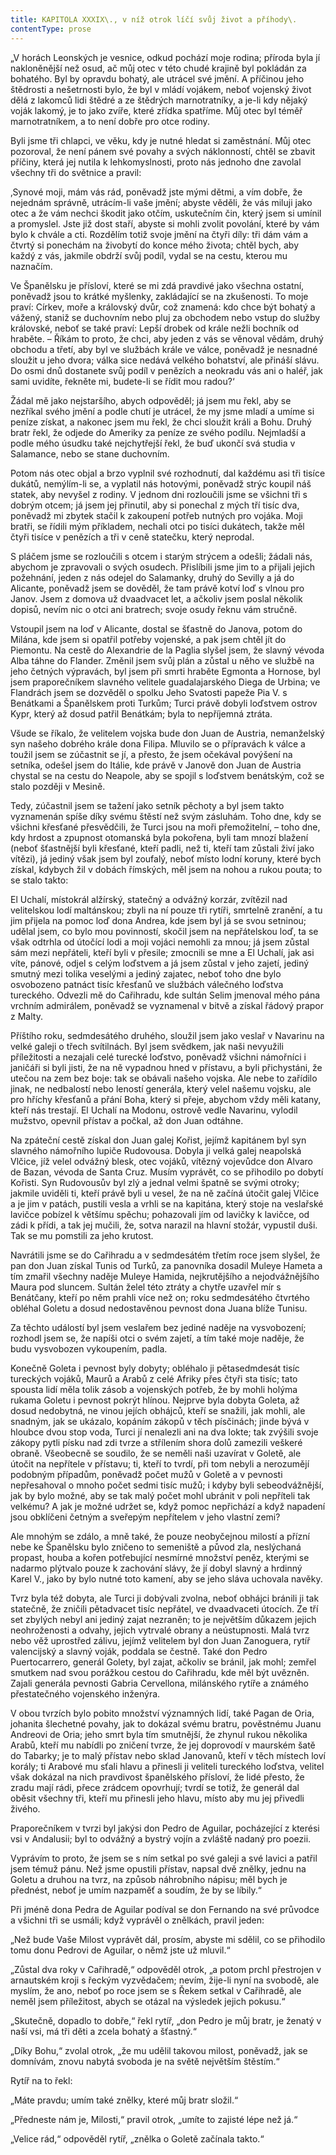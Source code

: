 ```yaml
---
title: KAPITOLA XXXIX\., v níž otrok líčí svůj život a příhody\.
contentType: prose
---
```


  

„V horách Leonských je vesnice, odkud pochází moje rodina; příroda byla jí nakloněnější než osud, ač můj otec v této chudé krajině byl pokládán za bohatého. Byl by opravdu bohatý, ale utrácel své jmění. A příčinou jeho štědrosti a nešetrnosti bylo, že byl v mládí vojákem, neboť vojenský život dělá z lakomců lidi štědré a ze štědrých marnotratníky, a je-li kdy nějaký voják lakomý, je to jako zvíře, které zřídka spatříme. Můj otec byl téměř marnotratníkem, a to není dobře pro otce rodiny.

Byli jsme tři chlapci, ve věku, kdy je nutné hledat si zaměstnání. Můj otec pozoroval, že není pánem své povahy a svých náklonností, chtěl se zbavit příčiny, která jej nutila k lehkomyslnosti, proto nás jednoho dne zavolal všechny tři do světnice a pravil:

‚Synové moji, mám vás rád, poněvadž jste mými dětmi, a vím dobře, že nejednám správně, utrácím-li vaše jmění; abyste věděli, že vás miluji jako otec a že vám nechci škodit jako otčím, uskutečním čin, který jsem si umínil a promyslel. Jste již dost staří, abyste si mohli zvolit povolání, které by vám bylo k chvále a cti. Rozdělím totiž svoje jmění na čtyři díly: tři dám vám a čtvrtý si ponechám na živobytí do konce mého života; chtěl bych, aby každý z vás, jakmile obdrží svůj podíl, vydal se na cestu, kterou mu naznačím.

Ve Španělsku je přísloví, které se mi zdá pravdivé jako všechna ostatní, poněvadž jsou to krátké myšlenky, zakládající se na zkušenosti. To moje praví: Církev, moře a královský dvůr, což znamená: kdo chce být bohatý a vážený, staniž se duchovním nebo pluj za obchodem nebo vstup do služby královské, neboť se také praví: Lepší drobek od krále nežli bochník od hraběte. – Říkám to proto, že chci, aby jeden z vás se věnoval vědám, druhý obchodu a třetí, aby byl ve službách krále ve válce, poněvadž je nesnadné sloužit u jeho dvora; válka sice nedává velkého bohatství, ale přináší slávu. Do osmi dnů dostanete svůj podíl v penězích a neokradu vás ani o haléř, jak sami uvidíte, řekněte mi, budete-li se řídit mou radou?‘

Žádal mě jako nejstaršího, abych odpověděl; já jsem mu řekl, aby se nezříkal svého jmění a podle chutí je utrácel, že my jsme mladí a umíme si peníze získat, a nakonec jsem mu řekl, že chci sloužit králi a Bohu. Druhý bratr řekl, že odjede do Ameriky za peníze ze svého podílu. Nejmladší a podle mého úsudku také nejchytřejší řekl, že buď ukončí svá studia v Salamance, nebo se stane duchovním.

Potom nás otec objal a brzo vyplnil své rozhodnutí, dal každému asi tři tisíce dukátů, nemýlím-li se, a vyplatil nás hotovými, poněvadž strýc koupil náš statek, aby nevyšel z rodiny. V jednom dni rozloučili jsme se všichni tři s dobrým otcem; já jsem jej přinutil, aby si ponechal z mých tří tisíc dva, poněvadž mi zbytek stačil k zakoupení potřeb nutných pro vojáka. Moji bratři, se řídili mým příkladem, nechali otci po tisíci dukátech, takže měl čtyři tisíce v penězích a tři v ceně statečku, který neprodal.

S pláčem jsme se rozloučili s otcem i starým strýcem a odešli; žádali nás, abychom je zpravovali o svých osudech. Přislíbili jsme jim to a přijali jejich požehnání, jeden z nás odejel do Salamanky, druhý do Sevilly a já do Alicante, poněvadž jsem se dověděl, že tam právě kotví loď s vlnou pro Janov. Jsem z domova už dvaadvacet let, a ačkoliv jsem poslal několik dopisů, nevím nic o otci ani bratrech; svoje osudy řeknu vám stručně.

Vstoupil jsem na loď v Alicante, dostal se šťastně do Janova, potom do Milána, kde jsem si opatřil potřeby vojenské, a pak jsem chtěl jít do Piemontu. Na cestě do Alexandrie de la Paglia slyšel jsem, že slavný vévoda Alba táhne do Flander. Změnil jsem svůj plán a zůstal u něho ve službě na jeho četných výpravách, byl jsem při smrti hraběte Egmonta a Hornose, byl jsem praporečníkem slavného velitele guadalajarského Diega de Urbina; ve Flandrách jsem se dozvěděl o spolku Jeho Svatosti papeže Pia V. s Benátkami a Španělskem proti Turkům; Turci právě dobyli loďstvem ostrov Kypr, který až dosud patřil Benátkám; byla to nepříjemná ztráta.

Všude se říkalo, že velitelem vojska bude don Juan de Austria, nemanželský syn našeho dobrého krále dona Filipa. Mluvilo se o přípravách k válce a toužil jsem se zúčastnit se jí, a přesto, že jsem očekával povýšení na setníka, odešel jsem do Itálie, kde právě v Janově don Juan de Austria chystal se na cestu do Neapole, aby se spojil s loďstvem benátským, což se stalo později v Mesině.

Tedy, zúčastnil jsem se tažení jako setník pěchoty a byl jsem takto vyznamenán spíše díky svému štěstí než svým zásluhám. Toho dne, kdy se všichni křesťané přesvědčili, že Turci jsou na moři přemožitelní, – toho dne, kdy hrdost a zpupnost otomanská byla pokořena, byli tam mnozí blažení (neboť šťastnější byli křesťané, kteří padli, než ti, kteří tam zůstali živí jako vítězi), já jediný však jsem byl zoufalý, neboť místo lodní koruny, které bych získal, kdybych žil v dobách římských, měl jsem na nohou a rukou pouta; to se stalo takto:

El Uchalí, místokrál alžírský, statečný a odvážný korzár, zvítězil nad velitelskou lodí maltánskou; zbyli na ní pouze tři rytíři, smrtelně zranění, a tu jim přijela na pomoc loď dona Andrea, kde jsem byl já se svou setninou; udělal jsem, co bylo mou povinností, skočil jsem na nepřátelskou loď, ta se však odtrhla od útočící lodi a moji vojáci nemohli za mnou; já jsem zůstal sám mezi nepřáteli, kteří byli v přesile; zmocnili se mne a El Uchalí, jak asi víte, pánové, odjel s celým loďstvem a já jsem zůstal v jeho zajetí, jediný smutný mezi tolika veselými a jediný zajatec, neboť toho dne bylo osvobozeno patnáct tisíc křesťanů ve službách válečného loďstva tureckého. Odvezli mě do Cařihradu, kde sultán Selim jmenoval mého pána vrchním admirálem, poněvadž se vyznamenal v bitvě a získal řádový prapor z Malty.

Příštího roku, sedmdesátého druhého, sloužil jsem jako veslař v Navarinu na velké galeji o třech svítilnách. Byl jsem svědkem, jak naši nevyužili příležitosti a nezajali celé turecké loďstvo, poněvadž všichni námořníci i janičáři si byli jisti, že na ně vypadnou hned v přístavu, a byli přichystáni, že utečou na zem bez boje: tak se obávali našeho vojska. Ale nebe to zařídilo jinak, ne nedbalostí nebo leností generála, který velel našemu vojsku, ale pro hříchy křesťanů a přání Boha, který si přeje, abychom vždy měli katany, kteří nás trestají. El Uchalí na Modonu, ostrově vedle Navarinu, vylodil mužstvo, opevnil přístav a počkal, až don Juan odtáhne.

Na zpáteční cestě získal don Juan galej Kořist, jejímž kapitánem byl syn slavného námořního lupiče Rudovousa. Dobyla ji velká galej neapolská Vlčice, jíž velel odvážný blesk, otec vojáků, vítězný vojevůdce don Alvaro de Bazan, vévoda de Santa Cruz. Musím vyprávět, co se přihodilo po dobytí Kořisti. Syn Rudovousův byl zlý a jednal velmi špatně se svými otroky; jakmile uviděli ti, kteří právě byli u vesel, že na ně začíná útočit galej Vlčice a je jim v patách, pustili vesla a vrhli se na kapitána, který stoje na veslařské lavičce pobízel k většímu spěchu; pohazovali jím od lavičky k lavičce, od zádi k přídi, a tak jej mučili, že, sotva narazil na hlavní stožár, vypustil duši. Tak se mu pomstili za jeho krutost.

Navrátili jsme se do Cařihradu a v sedmdesátém třetím roce jsem slyšel, že pan don Juan získal Tunis od Turků, za panovníka dosadil Muleye Hameta a tím zmařil všechny naděje Muleye Hamida, nejkrutějšího a nejodvážnějšího Maura pod sluncem. Sultán želel této ztráty a chytře uzavřel mír s Benátčany, kteří po něm prahli více než on; roku sedmdesátého čtvrtého obléhal Goletu a dosud nedostavěnou pevnost dona Juana blíže Tunisu.

Za těchto událostí byl jsem veslařem bez jediné naděje na vysvobození; rozhodl jsem se, že napíši otci o svém zajetí, a tím také moje naděje, že budu vysvobozen vykoupením, padla.

Konečně Goleta i pevnost byly dobyty; obléhalo ji pětasedmdesát tisíc tureckých vojáků, Maurů a Arabů z celé Afriky přes čtyři sta tisíc; tato spousta lidí měla tolik zásob a vojenských potřeb, že by mohli holýma rukama Goletu i pevnost pokrýt hlínou. Nejprve byla dobyta Goleta, až dosud nedobytná, ne vinou jejích obhájců, kteří se snažili, jak mohli, ale snadným, jak se ukázalo, kopáním zákopů v těch písčinách; jinde bývá v hloubce dvou stop voda, Turci jí nenalezli ani na dva lokte; tak zvýšili svoje zákopy pytli písku nad zdi tvrze a střílením shora dolů zamezili veškeré obraně. Všeobecně se soudilo, že se neměli naši uzavírat v Goletě, ale útočit na nepřítele v přístavu; ti, kteří to tvrdí, při tom nebyli a nerozumějí podobným případům, poněvadž počet mužů v Goletě a v pevnosti nepřesahoval o mnoho počet sedmi tisíc mužů; i kdyby byli sebeodvážnější, jak by bylo možné, aby se tak malý počet mohl ubránit v poli nepříteli tak velkému? A jak je možné udržet se, když pomoc nepřichází a když napadení jsou obklíčeni četným a sveřepým nepřítelem v jeho vlastní zemi?

Ale mnohým se zdálo, a mně také, že pouze neobyčejnou milostí a přízní nebe ke Španělsku bylo zničeno to semeniště a původ zla, neslýchaná propast, houba a kořen potřebující nesmírné množství peněz, kterými se nadarmo plýtvalo pouze k zachování slávy, že jí dobyl slavný a hrdinný Karel V., jako by bylo nutné toto kamení, aby se jeho sláva uchovala navěky.

Tvrz byla též dobyta, ale Turci ji dobývali zvolna, neboť obhájci bránili ji tak statečně, že zničili pětadvacet tisíc nepřátel, ve dvaadvaceti útocích. Ze tří set zbylých nebyl ani jediný zajat nezraněn; to je největším důkazem jejich neohroženosti a odvahy, jejich vytrvalé obrany a neústupnosti. Malá tvrz nebo věž uprostřed zálivu, jejímž velitelem byl don Juan Zanoguera, rytíř valencijský a slavný voják, poddala se čestně. Také don Pedro Puertocarrero, generál Golety, byl zajat, ačkoliv se bránil, jak mohl; zemřel smutkem nad svou porážkou cestou do Cařihradu, kde měl být uvězněn. Zajali generála pevnosti Gabria Cervellona, milánského rytíře a známého přestatečného vojenského inženýra.

V obou tvrzích bylo pobito množství významných lidí, také Pagan de Oria, johanita šlechetné povahy, jak to dokázal svému bratru, pověstnému Juanu Andreovi de Oria; jeho smrt byla tím smutnější, že zhynul rukou několika Arabů, kteří mu nabídli po zničení tvrze, že jej doprovodí v maurském šatě do Tabarky; je to malý přístav nebo sklad Janovanů, kteří v těch místech loví korály; ti Arabové mu sťali hlavu a přinesli ji veliteli tureckého loďstva, velitel však dokázal na nich pravdivost španělského přísloví, že lidé přesto, že zradu mají rádi, přece zrádcem opovrhují; tvrdí se totiž, že generál dal oběsit všechny tři, kteří mu přinesli jeho hlavu, místo aby mu jej přivedli živého.

Praporečníkem v tvrzi byl jakýsi don Pedro de Aguilar, pocházející z kterési vsi v Andalusii; byl to odvážný a bystrý vojín a zvláště nadaný pro poezii.

Vyprávím to proto, že jsem se s ním setkal po své galeji a své lavici a patřil jsem témuž pánu. Než jsme opustili přístav, napsal dvě znělky, jednu na Goletu a druhou na tvrz, na způsob náhrobního nápisu; měl bych je přednést, neboť je umím nazpaměť a soudím, že by se líbily.“

Při jméně dona Pedra de Aguilar podíval se don Fernando na své průvodce a všichni tři se usmáli; když vyprávěl o znělkách, pravil jeden:

„Než bude Vaše Milost vyprávět dál, prosím, abyste mi sdělil, co se přihodilo tomu donu Pedrovi de Aguilar, o němž jste už mluvil.“

„Zůstal dva roky v Cařihradě,“ odpověděl otrok, „a potom prchl přestrojen v arnautském kroji s řeckým vyzvědačem; nevím, žije-li nyní na svobodě, ale myslím, že ano, neboť po roce jsem se s Řekem setkal v Cařihradě, ale neměl jsem příležitost, abych se otázal na výsledek jejich pokusu.“

„Skutečně, dopadlo to dobře,“ řekl rytíř, „don Pedro je můj bratr, je ženatý v naší vsi, má tři děti a zcela bohatý a šťastný.“

„Díky Bohu,“ zvolal otrok, „že mu udělil takovou milost, poněvadž, jak se domnívám, znovu nabytá svoboda je na světě největším štěstím.“

Rytíř na to řekl:

„Máte pravdu; umím také znělky, které můj bratr složil.“

„Předneste nám je, Milosti,“ pravil otrok, „umíte to zajisté lépe než já.“

„Velice rád,“ odpověděl rytíř, „znělka o Goletě začínala takto.“
